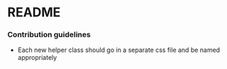 # README #

### Contribution guidelines ###

* Each new helper class should go in a separate css file and be named appropriately
